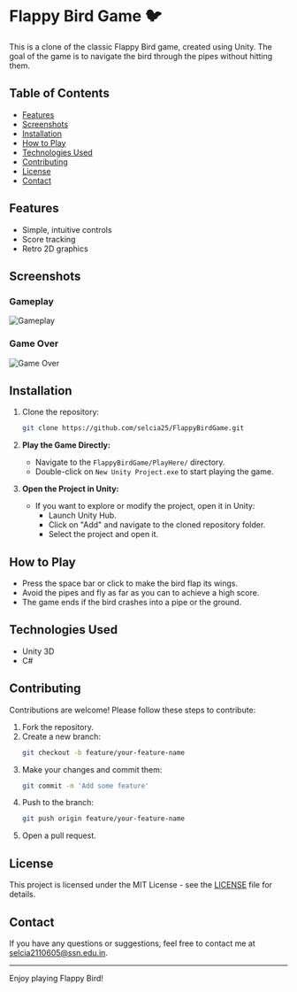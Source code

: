 # Flappy Bird Game 🐦

This is a clone of the classic Flappy Bird game, created using Unity. The goal of the game is to navigate the bird through the pipes without hitting them.

## Table of Contents

- [Features](#features)
- [Screenshots](#screenshots)
- [Installation](#installation)
- [How to Play](#how-to-play)
- [Technologies Used](#technologies-used)
- [Contributing](#contributing)
- [License](#license)
- [Contact](#contact)

## Features

- Simple, intuitive controls
- Score tracking
- Retro 2D graphics

## Screenshots

### Gameplay
![Gameplay](path/to/screenshots/game-play.png)

### Game Over
![Game Over](path/to/screenshots/game-over.png)

## Installation

1. Clone the repository:
    ```sh
    git clone https://github.com/selcia25/FlappyBirdGame.git
    ```
2. **Play the Game Directly:**
    - Navigate to the `FlappyBirdGame/PlayHere/` directory.
    - Double-click on `New Unity Project.exe` to start playing the game.

3. **Open the Project in Unity:**
    - If you want to explore or modify the project, open it in Unity:
        - Launch Unity Hub.
        - Click on "Add" and navigate to the cloned repository folder.
        - Select the project and open it.

## How to Play

- Press the space bar or click to make the bird flap its wings.
- Avoid the pipes and fly as far as you can to achieve a high score.
- The game ends if the bird crashes into a pipe or the ground.

## Technologies Used

- Unity 3D
- C#

## Contributing

Contributions are welcome! Please follow these steps to contribute:

1. Fork the repository.
2. Create a new branch:
    ```sh
    git checkout -b feature/your-feature-name
    ```
3. Make your changes and commit them:
    ```sh
    git commit -m 'Add some feature'
    ```
4. Push to the branch:
    ```sh
    git push origin feature/your-feature-name
    ```
5. Open a pull request.

## License

This project is licensed under the MIT License - see the [LICENSE](LICENSE) file for details.

## Contact

If you have any questions or suggestions, feel free to contact me at [selcia2110605@ssn.edu.in](mailto:selcia2110605@ssn.edu.in).

---

Enjoy playing Flappy Bird!
